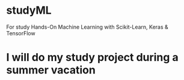 # studyML
For study Hands-On Machine Learning with Scikit-Learn, Keras &amp; TensorFlow
# I will do my study project during a summer vacation
